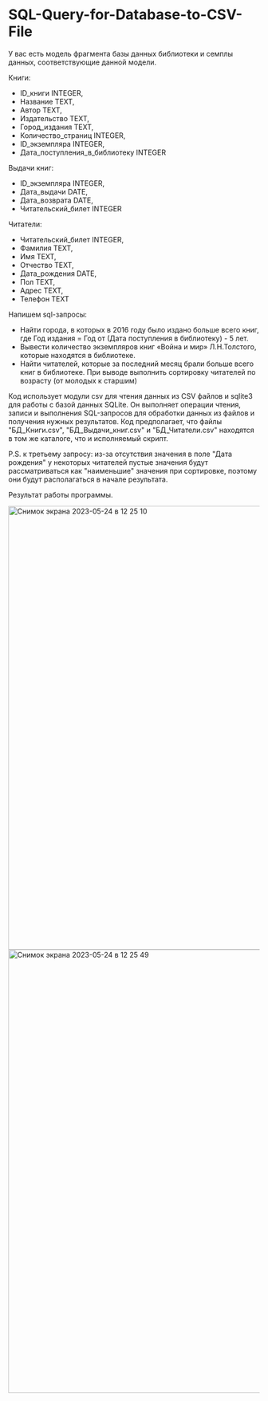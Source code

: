 # SQL-Query-for-Database-to-CSV-File
У вас есть модель фрагмента базы данных библиотеки и семплы данных, соответствующие данной модели.

Книги:
- ID_книги INTEGER,
- Название TEXT,
- Автор TEXT,
- Издательство TEXT,
- Город_издания TEXT,
- Количество_страниц INTEGER,
- ID_экземпляра INTEGER,
- Дата_поступления_в_библиотеку INTEGER

Выдачи книг:
- ID_экземпляра INTEGER,
- Дата_выдачи DATE,
- Дата_возврата DATE,
- Читательский_билет INTEGER

Читатели:
- Читательский_билет INTEGER,
- Фамилия TEXT,
- Имя TEXT,
- Отчество TEXT,
- Дата_рождения DATE,
- Пол TEXT,
- Адрес TEXT,
- Телефон TEXT

Напишем sql-запросы:
- Найти города, в которых в 2016 году было издано больше всего книг, где Год издания = Год от (Дата поступления в библиотеку) - 5 лет.
- Вывести количество экземпляров книг «Война и мир» Л.Н.Толстого, которые находятся в библиотеке.
- Найти читателей, которые за последний месяц брали больше всего книг в библиотеке. При выводе выполнить сортировку читателей по возрасту (от молодых к старшим)

Код использует модули csv для чтения данных из CSV файлов и sqlite3 для работы с базой данных SQLite.
Он выполняет операции чтения, записи и выполнения SQL-запросов для обработки данных из файлов и получения нужных результатов.
Код предполагает, что файлы "БД_Книги.csv", "БД_Выдачи_книг.csv" и "БД_Читатели.csv" находятся в том же каталоге, что и исполняемый скрипт.

P.S. к третьему запросу: из-за отсутствия значения в поле "Дата рождения" у некоторых читателей
пустые значения будут рассматриваться как "наименьшие" значения при сортировке, поэтому они будут располагаться в начале результата.

Результат работы программы.

<img width="890" alt="Снимок экрана 2023-05-24 в 12 25 10" src="https://github.com/norabota/SQL-Query-for-Database-to-CSV-File/assets/106232552/946dfeec-0463-4326-83ba-7296a3ee40de">
<img width="890" alt="Снимок экрана 2023-05-24 в 12 25 49" src="https://github.com/norabota/SQL-Query-for-Database-to-CSV-File/assets/106232552/f826bc36-151b-4b6b-ae76-fbe588dca2c1">
